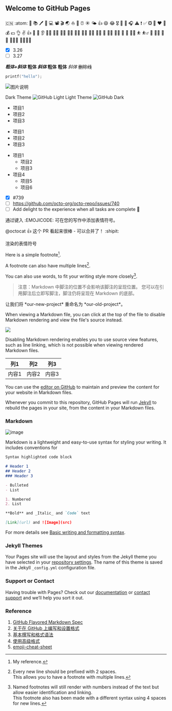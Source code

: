 ## Welcome to GitHub Pages

:cn: :atom:
:book: 	:books: :pen:
:iphone:  :computer: :film_projector:  :clapper: 
:earth_asia: :boat: :rocket: :alarm_clock: 	:sunny: :sun_behind_small_cloud:
👍 :smile:  :joy:   :medal_military:  :medal_sports: :dart: :headphones:
:warning: :exclamation: :white_check_mark: :negative_squared_cross_mark: 	:triangular_flag_on_post:
:heart: :orange_heart: :moneybag:  :dollar: 
:ok_hand: :v: :+1: :clap: :handshake:
:ear:  :farmer:  :man_farmer: 	:man_judge:  :woman_judge: :technologist:
:artist: :policeman: :merman: 
:runner:  :running_man:  :running_woman: :footprints:
:climbing: :climbing_woman: 
:bouncing_ball_person: :basketball_man:
:lotus_position: :lotus_position_woman:
:couple: :two_men_holding_hands:  :family_man_woman_girl:  :family_man_woman_girl_boy:

- [x] 3.26
- [ ] 3.27

***粗体+斜体***
**粗体 _斜体_ 粗体**
**粗体**
*斜体*
~~删除线~~

```C
printf("hello");
```

![图片说明](https://docs.github.com/assets/cb-319648/images/help/writing/image-rendered.png)

Dark Theme	![GitHub Light](https://github.com/github-light.png#gh-dark-mode-only)
Light Theme	![GitHub Dark](https://github.com/github-dark.png#gh-light-mode-only)

- 项目1
- 项目2
- 项目3

+ 项目1
+ 项目2
+ 项目3

- 项目1
  - 项目2
  - 项目3
- 项目4
  - 项目5
  - 项目6

- [x] #739
- [ ] https://github.com/octo-org/octo-repo/issues/740
- [ ] Add delight to the experience when all tasks are complete :tada:

通过键入 :EMOJICODE: 可在您的写作中添加表情符号。

@octocat :+1: 这个 PR 看起来很棒 - 可以合并了！ :shipit:

渲染的表情符号

Here is a simple footnote[^1].

A footnote can also have multiple lines[^2].  

You can also use words, to fit your writing style more closely[^note].

[^1]: My reference.
[^2]: Every new line should be prefixed with 2 spaces.  
  This allows you to have a footnote with multiple lines.
[^note]:
    Named footnotes will still render with numbers instead of the text but allow easier identification and linking.  
    This footnote also has been made with a different syntax using 4 spaces for new lines.

> 注意：Markdown 中脚注的位置不会影响该脚注的呈现位置。 您可以在引用脚注后立即写脚注，脚注仍将呈现在 Markdown 的底部。

<!-- This content will not appear in the rendered Markdown -->

让我们将 \*our-new-project\* 重命名为 \*our-old-project\*。

When viewing a Markdown file, you can click  at the top of the file to disable Markdown rendering and view the file's source instead.

![](https://docs.github.com/assets/cb-17772/images/help/writing/display-markdown-as-source.png)

Disabling Markdown rendering enables you to use source view features, such as line linking, which is not possible when viewing rendered Markdown files.

| 列1 | 列2 | 列3 |
| --- | --- | --- |
| 内容1 | 内容2 | 内容3 |

You can use the [editor on GitHub](https://github.com/csu18/csu18/edit/gh-pages/index.md) to maintain and preview the content for your website in Markdown files.

Whenever you commit to this repository, GitHub Pages will run [Jekyll](https://jekyllrb.com/) to rebuild the pages in your site, from the content in your Markdown files.

### Markdown

![image](https://user-images.githubusercontent.com/102411214/160233935-9be92602-3f35-4b72-9a2f-68a1d4c13df1.png)

Markdown is a lightweight and easy-to-use syntax for styling your writing. It includes conventions for

```markdown
Syntax highlighted code block

# Header 1
## Header 2
### Header 3

- Bulleted
- List

1. Numbered
2. List

**Bold** and _Italic_ and `Code` text

[Link](url) and ![Image](src)
```




For more details see [Basic writing and formatting syntax](https://docs.github.com/en/github/writing-on-github/getting-started-with-writing-and-formatting-on-github/basic-writing-and-formatting-syntax).

### Jekyll Themes

Your Pages site will use the layout and styles from the Jekyll theme you have selected in your [repository settings](https://github.com/csu18/csu18/settings/pages). The name of this theme is saved in the Jekyll `_config.yml` configuration file.

### Support or Contact

Having trouble with Pages? Check out our [documentation](https://docs.github.com/categories/github-pages-basics/) or [contact support](https://support.github.com/contact) and we’ll help you sort it out.

### Reference

1. [GitHub Flavored Markdown Spec](https://github.github.com/gfm/)
2. [关于在 GitHub 上编写和设置格式](https://docs.github.com/cn/get-started/writing-on-github/getting-started-with-writing-and-formatting-on-github/about-writing-and-formatting-on-github)
3. [基本撰写和格式语法](https://docs.github.com/cn/get-started/writing-on-github/getting-started-with-writing-and-formatting-on-github/basic-writing-and-formatting-syntax)
4. [使用高级格式](https://docs.github.com/cn/get-started/writing-on-github/working-with-advanced-formatting)
5. [emoji-cheat-sheet](https://github.com/ikatyang/emoji-cheat-sheet/blob/master/README.md) 
